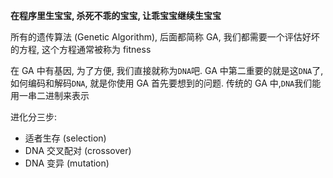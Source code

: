 **在程序里生宝宝, 杀死不乖的宝宝, 让乖宝宝继续生宝宝**

所有的遗传算法 \(Genetic Algorithm\), 后面都简称 GA, 我们都需要一个评估好坏的方程, 这个方程通常被称为 fitness

在 GA 中有基因, 为了方便, 我们直接就称为`DNA`吧. GA 中第二重要的就是这`DNA`了, 如何编码和解码`DNA`, 就是你使用 GA 首先要想到的问题. 传统的 GA 中,`DNA`我们能用一串二进制来表示

进化分三步:

* 适者生存 \(selection\)
* DNA 交叉配对 \(crossover\)
* DNA 变异 \(mutation\)



